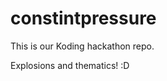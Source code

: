 constintpressure
================

This is our Koding hackathon repo.

Explosions and thematics! :D

